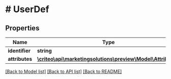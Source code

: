 # # UserDef

## Properties

Name | Type | Description | Notes
------------ | ------------- | ------------- | -------------
**identifier** | **string** |  |
**attributes** | [**\criteo\api\marketingsolutions\preview\Model\Attribute[]**](Attribute.md) |  |

[[Back to Model list]](../../README.md#models) [[Back to API list]](../../README.md#endpoints) [[Back to README]](../../README.md)
